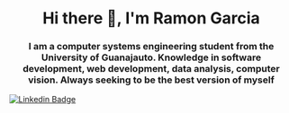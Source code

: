 <div id="header" align = "center">
  <h1 align = "center">Hi there 👋, I'm Ramon Garcia</h1>
    <h3 align = "center"> I am a computer systems engineering student from the University of Guanajauto. Knowledge in software development, web development, data analysis, computer vision. Always seeking to be the best version of myself</h3>   
</div>

<div id="badges" align"center">
  <a href="https://www.linkedin.com/in/ramon-garcia2606" target="_blank">
    <img src="https://img.shields.io/badge/LinkedIn-0A66C2?logo=linkedin&logoColor=fff&style=for-the-badge"
      alt="Linkedin Badge" />
  </a>
</div>

<!--
**LuisRamonGV/LuisRamonGV** is a ✨ _special_ ✨ repository because its `README.md` (this file) appears on your GitHub profile.

Here are some ideas to get you started:

- 🔭 I’m currently working on ...
- 🌱 I’m currently learning ...
- 👯 I’m looking to collaborate on ...
- 🤔 I’m looking for help with ...
- 💬 Ask me about ...
- 📫 How to reach me: ...
- 😄 Pronouns: ...
- ⚡ Fun fact: ...
-->
